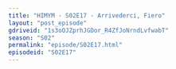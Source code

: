 ```yaml
---
title: "HIMYM - S02E17 - Arrivederci, Fiero"
layout: "post_episode"
gdriveid: "1s3oOJZprhJGDor_R4ZfJoNrndLvfwabT"
season: "S02"
permalink: "episode/S02E17.html"
episodeid: "S02E17"
---
```


